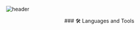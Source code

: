![header](https://capsule-render.vercel.app/api?type=waving&color=auto&height=250&section=header&text=InTae's%20GitHub&fontSize=90)

<div align='center'>
	### 🛠 Languages and Tools
</div>

